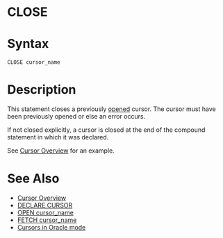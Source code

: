 # CLOSE

#

# Syntax

```
CLOSE cursor_name
```

#

# Description

This statement closes a previously [opened](open.md) cursor. The cursor must have been previously opened or else an error occurs.

If not closed explicitly, a cursor is closed at the end of the
compound statement in which it was declared.

See [Cursor Overview](cursor-overview.md) for an example.

#

# See Also

* [Cursor Overview](cursor-overview.md)
* [DECLARE CURSOR](declare-cursor.md)
* [OPEN cursor_name](open.md)
* [FETCH cursor_name](fetch.md)
* [Cursors in Oracle mode](/en/sql_modeoracle-from-mariadb-103/#cursors)